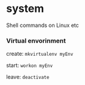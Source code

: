 # system
Shell commands on Linux etc

### Virtual envorinment

create: `mkvirtualenv myEnv`

start:  `workon myEnv`

leave:  `deactivate`
